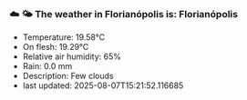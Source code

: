 ### ☁️ 🌤️  The weather in Florianópolis is: Florianópolis

- Temperature: 19.58°C
- On flesh: 19.29°C
- Relative air humidity: 65%
- Rain: 0.0 mm
- Description: Few clouds
- last updated: 2025-08-07T15:21:52.116685
